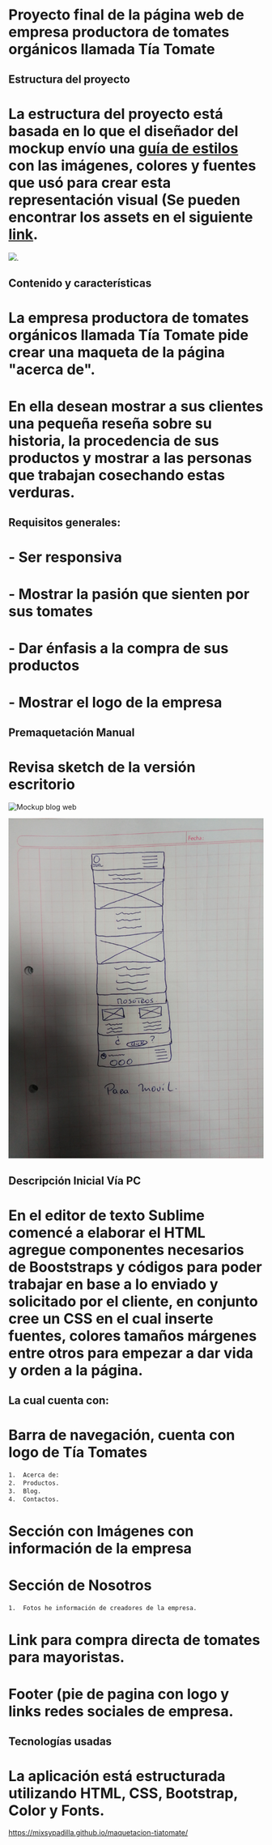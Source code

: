 
# Proyecto final de la página web de empresa productora de tomates orgánicos llamada Tía Tomate

## Estructura del proyecto

# La estructura del proyecto está basada en lo que el diseñador del mockup envío una [guía de estilos](img/tiatomate-guia-de-estilos.png) con las imágenes, colores y fuentes que usó para crear esta representación visual (Se pueden encontrar los assets en el siguiente [link](../assets).

![](img/tiatomate-desktop.png). 

## Contenido y características

# La empresa productora de tomates orgánicos llamada **Tía Tomate** pide crear una maqueta de la página "acerca de".

# En ella desean mostrar a sus clientes una pequeña reseña sobre su historia, la procedencia de sus productos y mostrar a las personas que trabajan cosechando estas verduras.

## Requisitos generales:

# - Ser responsiva
# - Mostrar la pasión que sienten por sus tomates
# - Dar énfasis a la compra de sus productos
# - Mostrar el logo de la empresa

## Premaquetación Manual

# Revisa sketch de la versión escritorio 


![Mockup blog web](img/maquetación-web.jpg)

![Mockup blog movíl](img/maquetación-movíl.jpg)


## Descripción Inicial Vía PC

# En el editor de texto Sublime comencé a elaborar el HTML agregue componentes necesarios de Booststraps y códigos para poder trabajar en base a lo enviado y solicitado por el cliente, en conjunto cree un CSS en el cual inserte fuentes, colores tamaños márgenes entre otros para empezar a dar vida y orden a la página.

## La cual cuenta con:

#	Barra de navegación, cuenta con logo de Tía Tomates
 	1.	Acerca de:
	2.	Productos.
 	3.	Blog.
	4.	Contactos.
#	Sección con Imágenes con información de la empresa
#	Sección de Nosotros
    1.	Fotos he información de creadores de la empresa.
# Link para compra directa de tomates para mayoristas.
# Footer (pie de pagina con logo y links redes sociales de empresa.

## Tecnologías usadas

# La aplicación está estructurada utilizando HTML, CSS, Bootstrap, Color y Fonts.


https://mixsypadilla.github.io/maquetacion-tiatomate/ 

 